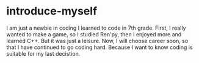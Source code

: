 # introduce-myself
I am just a newbie in coding 
I learned to code in 7th grade. First, I really wanted to make a game, so I studied Ren'py, then I enjoyed more and learned C++. But it was just a leisure. Now, I will
choose career soon, so that I have continued to go coding hard. Because I want to know coding is suitable for my last decistion.  
